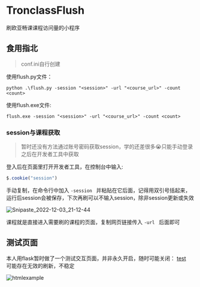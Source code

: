 # TronclassFlush
刷欧亚畅课课程访问量的小程序

## 食用指北

> conf.ini自行创建

使用flush.py文件：
```shell
python .\flush.py -session "<session>" -url "<course_url>" -count <count>
```
使用flush.exe文件:
```shell
flush.exe -session "<session>" -url "<course_url>" -count <count>
```

### session与课程获取

> 暂时还没有方法通过账号密码获取session，学的还差很多😭只能手动登录之后在开发者工具中获取  

登入后在页面里打开开发者工具，在控制台中输入:
```javascript
$.cookie("session")
```

手动复制，在命令行中加入 `-session ` 并粘贴在它后面，记得用双引号括起来，运行后session会被保存，下次再刷可以不输入session，除非session更新或失效

![Snipaste_2022-12-03_21-12-44](https://user-images.githubusercontent.com/96933655/206089872-be2446d1-f1c5-419b-9491-1afca5f626de.png)


课程就是直接进入需要刷的课程的页面，复制网页链接传入 `-url ` 后面即可

## 测试页面
本人用flask暂时做了一个测试交互页面，并非永久开启，随时可能关闭：
[test](http://47.94.146.109:5570/)  
可能存在无效的刷新，不稳定  

![htmlexample](https://user-images.githubusercontent.com/96933655/206091858-b966993d-e24a-4279-9d7b-1d76b894f000.png)

